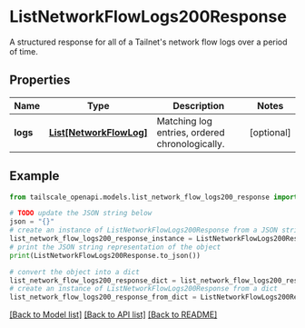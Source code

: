 # ListNetworkFlowLogs200Response

A structured response for all of a Tailnet's network flow logs over a period of time.

## Properties

Name | Type | Description | Notes
------------ | ------------- | ------------- | -------------
**logs** | [**List[NetworkFlowLog]**](NetworkFlowLog.md) | Matching log entries, ordered chronologically. | [optional] 

## Example

```python
from tailscale_openapi.models.list_network_flow_logs200_response import ListNetworkFlowLogs200Response

# TODO update the JSON string below
json = "{}"
# create an instance of ListNetworkFlowLogs200Response from a JSON string
list_network_flow_logs200_response_instance = ListNetworkFlowLogs200Response.from_json(json)
# print the JSON string representation of the object
print(ListNetworkFlowLogs200Response.to_json())

# convert the object into a dict
list_network_flow_logs200_response_dict = list_network_flow_logs200_response_instance.to_dict()
# create an instance of ListNetworkFlowLogs200Response from a dict
list_network_flow_logs200_response_from_dict = ListNetworkFlowLogs200Response.from_dict(list_network_flow_logs200_response_dict)
```
[[Back to Model list]](../README.md#documentation-for-models) [[Back to API list]](../README.md#documentation-for-api-endpoints) [[Back to README]](../README.md)


